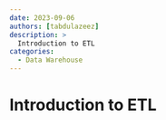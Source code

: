 ```yaml
---
date: 2023-09-06
authors: [tabdulazeez]
description: >
  Introduction to ETL
categories:
  - Data Warehouse  
---
```


# Introduction to ETL
